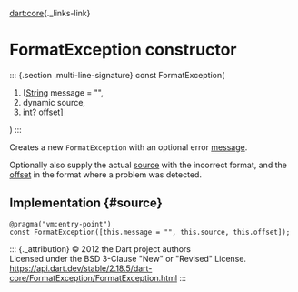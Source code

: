 [dart:core](../../dart-core/dart-core-library){._links-link}

FormatException constructor
===========================

::: {.section .multi-line-signature}
const FormatException(

1.  \[[String](../string-class) message = \"\",
2.  dynamic source,
3.  [int](../int-class)? offset\]

)
:::

Creates a new `FormatException` with an optional error
[message](message).

Optionally also supply the actual [source](source) with the incorrect
format, and the [offset](offset) in the format where a problem was
detected.

Implementation {#source}
--------------

``` {.language-dart data-language="dart"}
@pragma("vm:entry-point")
const FormatException([this.message = "", this.source, this.offset]);
```

::: {._attribution}
© 2012 the Dart project authors\
Licensed under the BSD 3-Clause \"New\" or \"Revised\" License.\
<https://api.dart.dev/stable/2.18.5/dart-core/FormatException/FormatException.html>
:::

